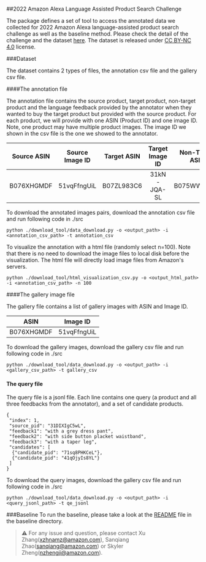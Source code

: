##2022 Amazon Alexa Language Assisted Product Search Challenge

The package defines a set of tool to access the annotated data we collected for 2022 Amazon Alexa language-assisted product search challenge as well as the baseline method. Please check the detail of the challenge and the dataset [here](https://eval.ai/web/challenges/challenge-page/1845/overview). The dataset is released under [CC BY-NC 4.0](https://creativecommons.org/licenses/by-nc/4.0/) license.

###Dataset

The dataset contains 2 types of files, the annotation csv file and the gallery csv file. 

####The annotation file

The annotation file contains the source product, target product, non-target product and the language feedback provided by the annotator when they wanted to buy the target product but provided with the source product. For each product, we will provide with one ASIN (Product ID) and one image ID. Note, one product may have multiple product images. The image ID we shown in the csv file is the one we showed to the annotator. 

| Source ASIN | Source Image ID  | Target ASIN  | Target Image ID  | Non-Target ASIN  | Non-Target Image ID  | Utterance 1  | Utterance 2  | Utterance 3  |
| :---:   | :-: | :-: | :---:   | :-: | :-: | :---:   | :-: | :-: |
| B076XHGMDF | 51vqFfngUiL | B07ZL983C6 | 31kN-JQA-SL | B075WWCW2S | 415+CAE5ydL | with a candy pink color shirt | with French cuffs | with tan buttons |

To download the annotated images pairs, download the annotation csv file and run following code in ./src

```
python ./download_tool/data_download.py -o <output_path> -i <annotation_csv_path> -t annotation_csv
```

To visualize the annotation with a html file (randomly select n=100). Note that there is no need to download the image files to local disk before the visualization. The html file will directly load image files from Amazon's servers.

```
python ./download_tool/html_visualization_csv.py -o <output_html_path> -i <annotation_csv_path> -n 100
```

####The gallery image file

The gallery file contains a list of gallery images with ASIN and Image ID. 

| ASIN | Image ID | 
| :---:   | :-: | 
| B076XHGMDF | 51vqFfngUiL |

To download the gallery images, download the gallery csv file and run following code in ./src

```
python ./download_tool/data_download.py -o <output_path> -i <gallery_csv_path> -t gallery_csv
```

#### The query file

The query file is a jsonl file. Each line contains one query (a product and all three feedbacks from the annotator), and a set of candidate products.

```
{
 "index": 1,
 "source_pid": "31DIXIgC5wL",
 "feedback1": "with a grey dress pant",
 "feedback2": "with side button placket waistband",
 "feedback3": "with a taper leg",
 "candidates": [
  {"candidate_pid": "71sq8PHKCeL"},
  {"candidate_pid": "41qOjyIs8YL"}
 ]
}
```

To download the query images, download the gallery csv file and run following code in ./src

```
python ./download_tool/data_download.py -o <output_path> -i <query_jsonl_path> -t qe_jsonl
```


###Baseline
To run the baseline, please take a look at the [README](src/VAL_product_search/README) file in the baseline directory. 

> :warning: For any issue and question, please contact Xu Zhang(xzhnamz@amazon.com), Sanqiang Zhao(sanqiang@amazon.com) or Skyler Zheng(nzhengji@amazon.com). 
